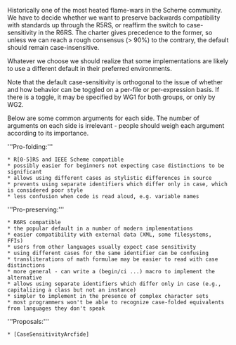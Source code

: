 Historically one of the most heated flame-wars in the Scheme
community.  We have to decide whether we want to preserve backwards
compatibility with standards up through the R5RS, or reaffirm the
switch to case-sensitivity in the R6RS.  The charter gives precedence
to the former, so unless we can reach a rough consensus (> 90%) to the
contrary, the default should remain case-insensitive.

Whatever we choose we should realize that some implementations are likely
to use a different default in their preferred environments.

Note that the default case-sensitivity is orthogonal to the issue of
whether and how behavior can be toggled on a per-file or
per-expression basis.  If there is a toggle, it may be specified by
WG1 for both groups, or only by WG2.

Below are some common arguments for each side.  The number of arguments
on each side is irrelevant - people should weigh each argument according
to its importance.

'''Pro-folding:'''

    * R[0-5]RS and IEEE Scheme compatible
    * possibly easier for beginners not expecting case distinctions to be significant
    * allows using different cases as stylistic differences in source
    * prevents using separate identifiers which differ only in case, which is considered poor style
    * less confusion when code is read aloud, e.g. variable names

'''Pro-preserving:'''

    * R6RS compatible
    * the popular default in a number of modern implementations
    * easier compatibility with external data (XML, some filesystems, FFIs)
    * users from other languages usually expect case sensitivity
    * using different cases for the same identifier can be confusing
    * transliterations of math formulae may be easier to read with case distinctions
    * more general - can write a (begin/ci ...) macro to implement the alternative
    * allows using separate identifiers which differ only in case (e.g., capitalizing a class but not an instance)
    * simpler to implement in the presence of complex character sets
    * most programmers won't be able to recognize case-folded equivalents from languages they don't speak

'''Proposals:'''

    * [CaseSensitivityArcfide]
